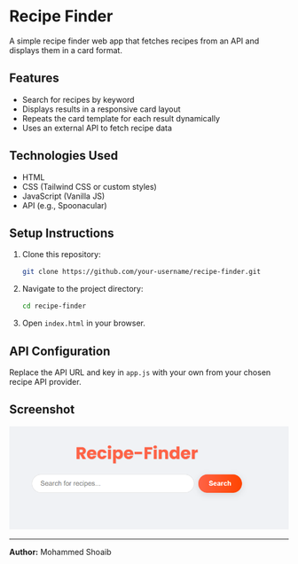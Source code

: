 # Recipe Finder

A simple recipe finder web app that fetches recipes from an API and displays them in a card format.

## Features
- Search for recipes by keyword
- Displays results in a responsive card layout
- Repeats the card template for each result dynamically
- Uses an external API to fetch recipe data

## Technologies Used
- HTML
- CSS (Tailwind CSS or custom styles)
- JavaScript (Vanilla JS)
- API (e.g., Spoonacular)


## Setup Instructions
1. Clone this repository:
   ```bash
   git clone https://github.com/your-username/recipe-finder.git
   ```
2. Navigate to the project directory:
   ```bash
   cd recipe-finder
   ```
3. Open `index.html` in your browser.

## API Configuration
Replace the API URL and key in `app.js` with your own from your chosen recipe API provider.


## Screenshot
![Recipe Finder Screenshot](assets/image.png)

---
**Author:** Mohammed Shoaib
